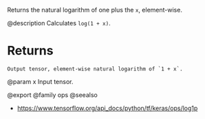 Returns the natural logarithm of one plus the `x`, element-wise.

@description
Calculates `log(1 + x)`.

# Returns
    Output tensor, element-wise natural logarithm of `1 + x`.

@param x Input tensor.

@export
@family ops
@seealso
+ <https://www.tensorflow.org/api_docs/python/tf/keras/ops/log1p>

